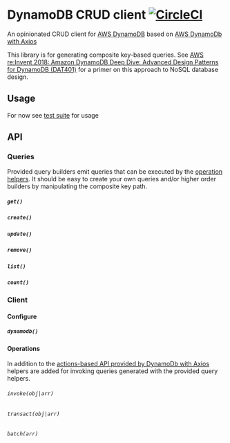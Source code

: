 # DynamoDB CRUD client [![CircleCI](https://circleci.com/gh/possibilities/aws-crud.svg?style=svg)](https://circleci.com/gh/possibilities/aws-crud)

An opinionated CRUD client for [AWS DynamoDB](https://aws.amazon.com/dynamodb/) based on [AWS DynamoDb with Axios](https://github.com/possibilities/aws-dynamodb-axios)

This library is for generating composite key-based queries. See [AWS re:Invent 2018: Amazon DynamoDB Deep Dive: Advanced Design Patterns for DynamoDB (DAT401)](https://www.youtube.com/watch?v=HaEPXoXVf2k) for a primer on this approach to NoSQL database design.

## Usage

For now see [test suite](./__tests__) for usage

## API

### Queries

Provided query builders emit queries that can be executed by the [operation helpers](#operations). It should be easy to create your own queries and/or higher order builders by manipulating the composite key path.

##### `get()`

##### `create()`

##### `update()`

##### `remove()`

##### `list()`

##### `count()`

### Client

#### Configure

##### `dynamodb()`

#### Operations

In addition to the [actions-based API provided by DynamoDb with Axios](https://github.com/possibilities/aws-dynamodb-axios#api) helpers are added for invoking queries generated with the provided query helpers.

###### `invoke(obj|arr)`

###### `transact(obj|arr)`

###### `batch(arr)`

